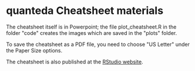 # quanteda Cheatsheet materials

The cheatsheet itself is in Powerpoint; the file plot_cheatsheet.R in the folder "code" creates the images which are saved in the "plots" folder.

To save the cheatsheet as a PDF file, you need to choose "US Letter" under the Paper Size options. 

The cheatsheet is also published at the [RStudio website](https://www.rstudio.com/resources/cheatsheets/).



